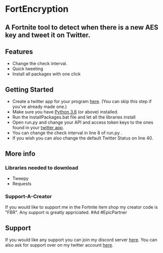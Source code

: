 # FortEncryption
## A Fortnite tool to detect when there is a new AES key and tweet it on Twitter.

## Features
 - Change the check interval.
 - Quick tweeting
 - Install all packages with one click

## Getting Started
 - Create a twitter app for your program [here](https://developer.twitter.com/en/apps). (You can skip this step if you've already made one.)
 - Make sure you have [Python 3.6](https://www.python.org/downloads/windows/) (or above) installed.
 - Run the InstallPackages.bat file and let all the libraries install
 - Open run.py and change your API and access token keys to the ones found in your [twitter app](https://developer.twitter.com/en/apps).
 - You can change the check interval in line 8 of run.py .
 - If you wish you can also change the default Twitter Status on line 40.

## More info
### Libraries needed to download
 - Tweepy
 - Requests

### Support-A-Creator
If you would like to support me in the Fortnite item shop my creator code is "FBR". Any support is greatly appriciated. #Ad #EpicPartner

## Support
If you would like any support you can join my discord server [here](http://discord.fortbrleaks.com).
You can also ask for support over on my twitter account [here](https://www.twitter.com/thomaskeig_).
